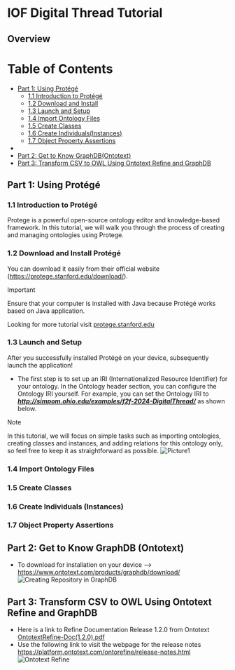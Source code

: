# IOF Digital Thread Tutorial
## Overview

# Table of Contents
- [Part 1: Using Protégé](#part-1-using-protégé)
  - [1.1 Introduction to Protégé](#11-introduction-to-protégé)
  - [1.2 Download and Install](#12-download-and-install-protégé)
  - [1.3 Launch and Setup](#13-launch-and-setup)
  - [1.4 Import Ontology Files](#14-import-ontology-files)
  - [1.5 Create Classes](#15-create-classes)
  - [1.6 Create Individuals(Instances)](#16-create-individuals-instances)
  - [1.7 Object Property Assertions](#17-object-property-assertions)
- 
- [Part 2: Get to Know GraphDB(Ontotext)](#part-2-get-to-know-graphdb-ontotext)
- [Part 3: Transform CSV to OWL Using Ontotext Refine and GraphDB](#part-3-transform-csv-to-owl-using-ontotext-refine-and-graphdb)




## Part 1: Using Protégé
### 1.1 Introduction to Protégé
Protege is a powerful open-source ontology editor and knowledge-based framework. In this tutorial, we will walk you through the process of creating and managing ontologies using Protege.
### 1.2 Download and Install Protégé
You can download it easily from their official website (https://protege.stanford.edu/download/).
> [!IMPORTANT]  
> Ensure that your computer is installed with Java because Protégé works based on Java application.

Looking for more tutorial visit [protege.stanford.edu](https://protege.stanford.edu/conference/2006/submissions/slides/OWLTutorial_Part1.pdf)

### 1.3	Launch and Setup
After you successfully installed Protégé on your device, subsequently launch the application!
- The first step is to set up an IRI (Internationalized Resource Identifier) for your ontology. In the Ontology header section, you can configure the Ontology IRI yourself. For example, you can set the Ontology IRI to **_http://simpom.ohio.edu/examples/f2f-2024-DigitalThread/_** as shown below.
> [!NOTE]  
> In this tutorial, we will focus on simple tasks such as importing ontologies, creating classes and instances, and adding relations for this ontology only, so feel free to keep it as straightforward as possible.
![Picture1](https://github.com/ohio-ontology/IOF-DigitalThread-Tutorial/assets/60668676/c4caedf5-fd13-47cf-89d4-337d5c077d4d)



### 1.4 Import Ontology Files
### 1.5 Create Classes 
### 1.6 Create Individuals (Instances)
### 1.7 Object Property Assertions

## Part 2: Get to Know GraphDB (Ontotext)
- To download for installation on your device --> https://www.ontotext.com/products/graphdb/download/
![Creating Repository in GraphDB](https://github.com/ohio-ontology/IOF-DigitalThread-Tutorial/assets/60668676/457e13ef-6881-4624-9433-e6749f6a01f4)

## Part 3: Transform CSV to OWL Using Ontotext Refine and GraphDB
- Here is a link to Refine Documentation Release 1.2.0 from Ontotext [OntotextRefine-Doc(1.2.0).pdf](https://github.com/ohio-ontology/IOF-DigitalThread-Tutorial/files/14017364/OntotextRefine-Doc.1.2.0.pdf)
- Use the following link to visit the webpage for the release notes https://platform.ontotext.com/ontorefine/release-notes.html
![Ontotext Refine](https://github.com/ohio-ontology/IOF-DigitalThread-Tutorial/assets/60668676/e0a19878-4be3-4e8a-94e6-5f89ab13cf0f)
